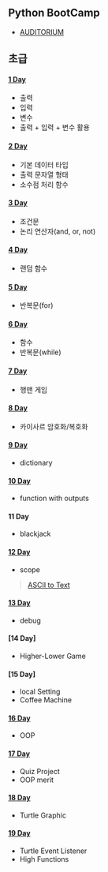 ## Python BootCamp

- [AUDITORIUM](https://app.auditorium.ai/register)

## 초급

#### [1 Day](001.%20start_Python%2FREADME.md)

- 출력
- 입력
- 변수
- 출력 + 입력 + 변수 활용

#### [2 Day](002.%20data%20types%2FREADME.md)

- 기본 데이터 타입
- 출력 문자열 형태
- 소수점 처리 함수

#### [3 Day](003.%20conditions%2FREADME.md)

- 조건문
- 논리 연산자(and, or, not)

#### [4 Day](004.%20randomization%2FREADME.md)

- 랜덤 함수

#### [5 Day](005.%20loop%2FREADME.md)

- 반복문(for)

#### [6 Day](006.%20functions%2FREADME.md)

- 함수
- 반복문(while)

#### [7 Day](007.%20hangman%2FREADME.md)

- 행맨 게임

#### [8 Day](008.%20caesar%2FREADME.md)

- 카이사르 암호화/복호화

#### [9 Day](009.%20dictionary%2FREADME.md)

- dictionary

#### [10 Day](010.%20output_functions%2FREADME.md)

- function with outputs

#### 11 Day

- blackjack

#### [12 Day](012.%20scope%2FREADME.md)

- scope

> [ASCII to Text](https://patorjk.com/software/taag/#p=display&f=Graffiti&t=Type%20Something%20)

#### [13 Day](013.%20debug%2FREADME.md)

- debug

#### [14 Day]

- Higher-Lower Game

#### [15 Day]

- local Setting
- Coffee Machine

#### [16 Day](016.%20oop%2FREADME.md)

- OOP

#### [17 Day](017.%20oop_quiz%2FREADME.md)

- Quiz Project
- OOP merit

#### [18 Day](018.%20gui%2FREADME.md)

- Turtle Graphic

#### [19 Day](019.%20listener%2FREADME.md)

- Turtle Event Listener
- High Functions